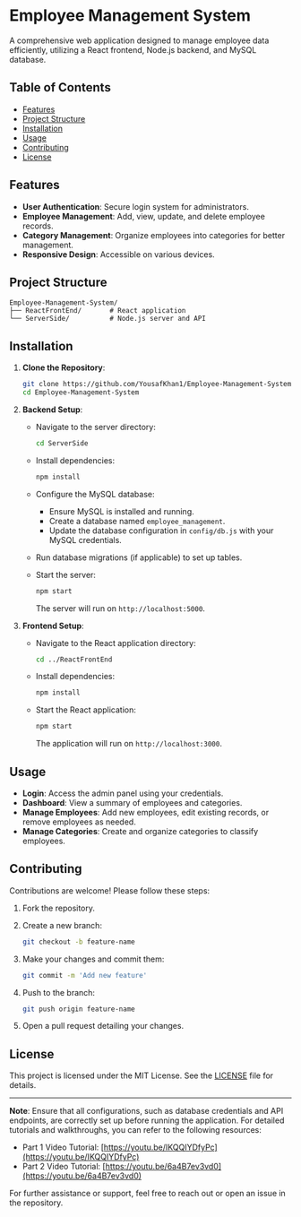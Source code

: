 
# Employee Management System

A comprehensive web application designed to manage employee data efficiently, utilizing a React frontend, Node.js backend, and MySQL database.

## Table of Contents

- [Features](#features)
- [Project Structure](#project-structure)
- [Installation](#installation)
- [Usage](#usage)
- [Contributing](#contributing)
- [License](#license)

## Features

- **User Authentication**: Secure login system for administrators.
- **Employee Management**: Add, view, update, and delete employee records.
- **Category Management**: Organize employees into categories for better management.
- **Responsive Design**: Accessible on various devices.

## Project Structure

```
Employee-Management-System/
├── ReactFrontEnd/       # React application
└── ServerSide/          # Node.js server and API
```

## Installation

1. **Clone the Repository**:

   ```bash
   git clone https://github.com/YousafKhan1/Employee-Management-System-in-React-Node-MySQL.git
   cd Employee-Management-System
   ```

2. **Backend Setup**:

   - Navigate to the server directory:

     ```bash
     cd ServerSide
     ```

   - Install dependencies:

     ```bash
     npm install
     ```

   - Configure the MySQL database:

     - Ensure MySQL is installed and running.
     - Create a database named `employee_management`.
     - Update the database configuration in `config/db.js` with your MySQL credentials.

   - Run database migrations (if applicable) to set up tables.

   - Start the server:

     ```bash
     npm start
     ```

     The server will run on `http://localhost:5000`.

3. **Frontend Setup**:

   - Navigate to the React application directory:

     ```bash
     cd ../ReactFrontEnd
     ```

   - Install dependencies:

     ```bash
     npm install
     ```

   - Start the React application:

     ```bash
     npm start
     ```

     The application will run on `http://localhost:3000`.

## Usage

- **Login**: Access the admin panel using your credentials.
- **Dashboard**: View a summary of employees and categories.
- **Manage Employees**: Add new employees, edit existing records, or remove employees as needed.
- **Manage Categories**: Create and organize categories to classify employees.

## Contributing

Contributions are welcome! Please follow these steps:

1. Fork the repository.
2. Create a new branch:

   ```bash
   git checkout -b feature-name
   ```

3. Make your changes and commit them:

   ```bash
   git commit -m 'Add new feature'
   ```

4. Push to the branch:

   ```bash
   git push origin feature-name
   ```

5. Open a pull request detailing your changes.

## License

This project is licensed under the MIT License. See the [LICENSE](LICENSE) file for details.

---

**Note**: Ensure that all configurations, such as database credentials and API endpoints, are correctly set up before running the application. For detailed tutorials and walkthroughs, you can refer to the following resources:

- Part 1 Video Tutorial: [https://youtu.be/IKQQIYDfyPc](https://youtu.be/IKQQIYDfyPc)
- Part 2 Video Tutorial: [https://youtu.be/6a4B7ev3vd0](https://youtu.be/6a4B7ev3vd0)

For further assistance or support, feel free to reach out or open an issue in the repository.
